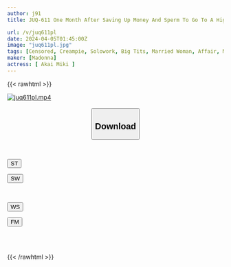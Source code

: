 ```yaml
---
author: j91
title: JUQ-611 One Month After Saving Up Money And Sperm To Go To A High-class Soap. I Fucked The Big-breasted, Voluptuous Dormitory Mother Raw Until Her Rationality Collapsed And All Her Sperm Dried Up! ! Miki Akai

url: /v/juq611pl
date: 2024-04-05T01:45:00Z
image: "juq611pl.jpg"
tags: [Censored, Creampie, Solowork, Big Tits, Married Woman, Affair, Mature Woman	]
maker: [Madonna]
actress: [ Akai Miki ]
---
```



{{< rawhtml >}}

<div class="video" data-videoid="k0a4d2VvpZCO1Mg">
    <a href="javascript:;">
        <img src="/v/juq611pl/juq611pl.jpg" width="WIDTH" height="HEIGHT" alt="juq611pl.mp4" loading="lazy">
    </a>
</div>

<script type="text/javascript" src="https://j91.asia/asset/on-demand-st.js"></script>

<br>
  <link rel="stylesheet" href="https://j91.asia/asset/bs5.css">
  
  <center>
  <button class="btn btn-primary" type="button" data-bs-toggle="collapse" data-bs-target=".multi-collapse" aria-expanded="false" aria-controls="multiCollapseExample1 multiCollapseExample2"><h2>Download</h2></button></center>
</p>
<div class="row">
  <div class="col">
    <div class="collapse multi-collapse" id="multiCollapseExample1">
      <div class="card card-body">
	      	      <br>
<div class="buttons">  
<p><a href="https://streamtape.to/v/k0a4d2VvpZCO1Mg" target="_blank"><button class="btn-hover color-3"><i class="fa fa-download"></i> ST</button></a></p>
<p><a href="https://asnwish.com/yv41i611399f" target="_blank"><button class="btn-hover color-2"><i class="fa fa-download"></i> SW</button></a></p></div>
    </div>
  </div>
</div>
  <div class="col">
    <div class="collapse multi-collapse" id="multiCollapseExample2">
      <div class="card card-body">
	      <br>
<div class="buttons">
<p><a href="javascript:;"><button class="btn-hover color-9"><i class="fa fa-download"></i> WS</button></a></p>
<p><a href="javascript:;"><button class="btn-hover color-8"><i class="fa fa-download"></i> FM</button></a></p></div>
<br><br>
      </div>
    </div>
  </div>
</div>

{{< /rawhtml >}}
